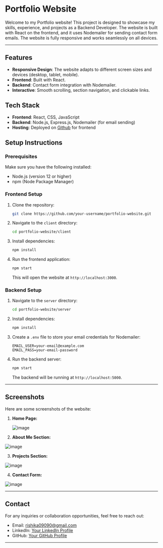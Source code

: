 
# Portfolio Website

Welcome to my Portfolio website! This project is designed to showcase my skills, experience, and projects as a Backend Developer. The website is built with React on the frontend, and it uses Nodemailer for sending contact form emails. The website is fully responsive and works seamlessly on all devices.

---

## Features

- **Responsive Design**: The website adapts to different screen sizes and devices (desktop, tablet, mobile).
- **Frontend**: Built with React.
- **Backend**: Contact form integration with Nodemailer.
- **Interactive**: Smooth scrolling, section navigation, and clickable links.

## Tech Stack

- **Frontend**: React, CSS, JavaScript
- **Backend**: Node.js, Express.js, Nodemailer (for email sending)
- **Hosting**: Deployed on [Github](https://rishika09090.github.io/) for frontend 
## Setup Instructions

### Prerequisites

Make sure you have the following installed:
- Node.js (version 12 or higher)
- npm (Node Package Manager)

### Frontend Setup

1. Clone the repository:
   ```bash
   git clone https://github.com/your-username/portfolio-website.git
   ```

2. Navigate to the `client` directory:
   ```bash
   cd portfolio-website/client
   ```

3. Install dependencies:
   ```bash
   npm install
   ```

4. Run the frontend application:
   ```bash
   npm start
   ```

   This will open the website at `http://localhost:3000`.

### Backend Setup

1. Navigate to the `server` directory:
   ```bash
   cd portfolio-website/server
   ```

2. Install dependencies:
   ```bash
   npm install
   ```

3. Create a `.env` file to store your email credentials for Nodemailer:
   ```env
   EMAIL_USER=your-email@example.com
   EMAIL_PASS=your-email-password
   ```

4. Run the backend server:
   ```bash
   npm start
   ```

   The backend will be running at `http://localhost:5000`.
   
---

## Screenshots

Here are some screenshots of the website:

1. **Home Page:**

   ![image](https://github.com/user-attachments/assets/d666c69b-63ed-488c-bee4-dcae59d04b3d)


2. **About Me Section:**

 ![image](https://github.com/user-attachments/assets/e1868650-cdbd-4963-9279-259cb3bd1976)


3. **Projects Section:**

![image](https://github.com/user-attachments/assets/24ad81b4-a6d5-4497-b96a-5c9f3ae7d2d1)


4. **Contact Form:**

 ![image](https://github.com/user-attachments/assets/7471ff99-16b6-4bbf-b8dd-ca240d3a8785)

---

## Contact

For any inquiries or collaboration opportunities, feel free to reach out:

- Email: rishika09090@gmail.com
- LinkedIn: [Your LinkedIn Profile](https://www.linkedin.com/in/rishika-kumari-4225752ab/)
- GitHub: [Your GitHub Profile](https://github.com/rishika09090/rishika09090.github.io)

---

